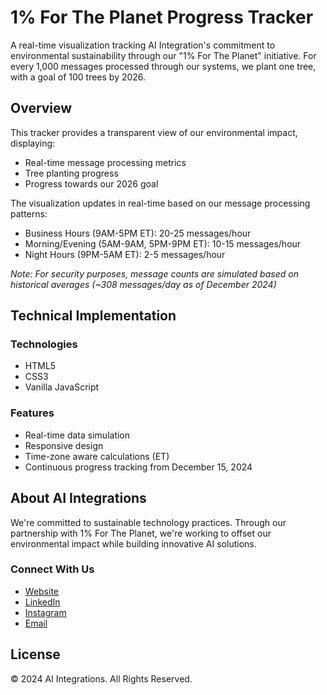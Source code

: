 # 1% For The Planet Progress Tracker

A real-time visualization tracking AI Integration's commitment to environmental sustainability through our "1% For The Planet" initiative. For every 1,000 messages processed through our systems, we plant one tree, with a goal of 100 trees by 2026.

## Overview

This tracker provides a transparent view of our environmental impact, displaying:
- Real-time message processing metrics
- Tree planting progress
- Progress towards our 2026 goal

The visualization updates in real-time based on our message processing patterns:

- Business Hours (9AM-5PM ET): 20-25 messages/hour
- Morning/Evening (5AM-9AM, 5PM-9PM ET): 10-15 messages/hour
- Night Hours (9PM-5AM ET): 2-5 messages/hour

*Note: For security purposes, message counts are simulated based on historical averages (~308 messages/day as of December 2024)*

## Technical Implementation

### Technologies
- HTML5
- CSS3
- Vanilla JavaScript

### Features
- Real-time data simulation
- Responsive design
- Time-zone aware calculations (ET)
- Continuous progress tracking from December 15, 2024

## About AI Integrations

We're committed to sustainable technology practices. Through our partnership with 1% For The Planet, we're working to offset our environmental impact while building innovative AI solutions.

### Connect With Us
- [Website](https://aiintegrations.tech)
- [LinkedIn](https://www.linkedin.com/company/ai-integrations/)
- [Instagram](https://www.instagram.com/aiintegrations.tech/)
- [Email](mailto:spencer@aiintegrations.tech)

## License
© 2024 AI Integrations. All Rights Reserved.
